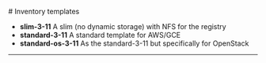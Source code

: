 # Inventory templates

-   **slim-3-11** A slim (no dynamic storage) with NFS for the registry
-   **standard-3-11** A standard template for AWS/GCE
-   **standard-os-3-11** As the standard-3-11 but specifically for OpenStack

---
